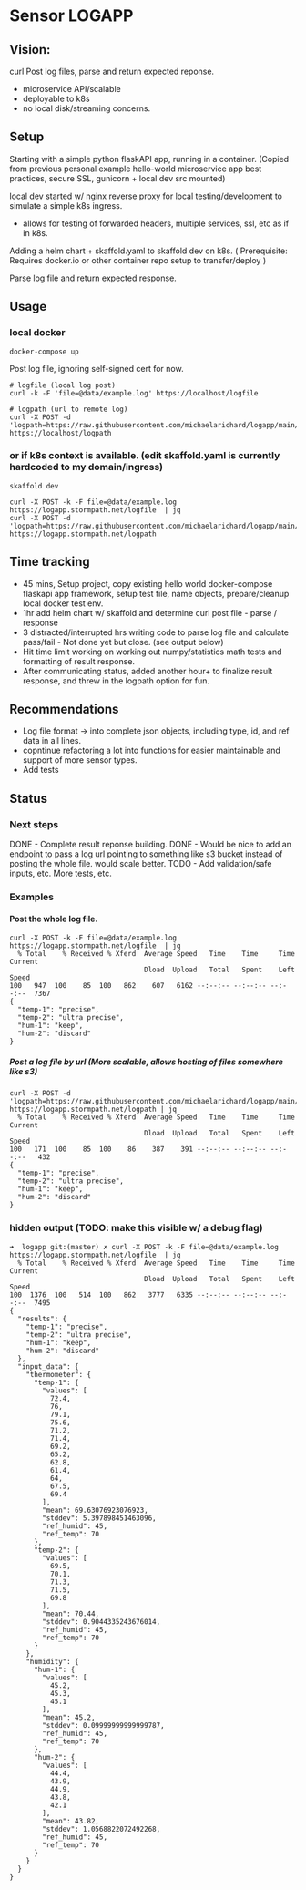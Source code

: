 # Sensor LOGAPP

## Vision:
curl Post log files, parse and return expected reponse.  
- microservice API/scalable
- deployable to k8s
- no local disk/streaming concerns.

## Setup

Starting with a simple python flaskAPI app, running in a container. 
(Copied from previous personal example hello-world microservice app best practices, secure SSL, gunicorn + local dev src mounted)

local dev started w/ nginx reverse proxy for local testing/development to simulate a simple k8s ingress.
- allows for testing of forwarded headers, multiple services, ssl, etc as if in k8s. 

Adding a helm chart + skaffold.yaml to skaffold dev on k8s.  ( Prerequisite: Requires docker.io or other container repo setup to transfer/deploy )

Parse log file and return expected response. 

## Usage

### local docker
```
docker-compose up

```

Post log file, ignoring self-signed cert for now.
```
# logfile (local log post)
curl -k -F 'file=@data/example.log' https://localhost/logfile

# logpath (url to remote log)
curl -X POST -d 'logpath=https://raw.githubusercontent.com/michaelarichard/logapp/main/data/example.log' https://localhost/logpath
```


### or if k8s context is available. (edit skaffold.yaml is currently hardcoded to my domain/ingress)
```
skaffold dev
```
```
curl -X POST -k -F file=@data/example.log https://logapp.stormpath.net/logfile  | jq
curl -X POST -d 'logpath=https://raw.githubusercontent.com/michaelarichard/logapp/main/data/example.log' https://logapp.stormpath.net/logpath
```

## Time tracking
 - 45 mins, Setup project, copy existing hello world docker-compose flaskapi app framework, setup test file, name objects, prepare/cleanup local docker test env.
 - 1hr add helm chart w/ skaffold and determine curl post file - parse / response
 - 3 distracted/interrupted hrs writing code to parse log file and calculate pass/fail - Not done yet but close. (see output below)
 - Hit time limit working on working out numpy/statistics math tests and formatting of result response.
 - After communicating status, added another hour+ to finalize result response, and threw in the logpath option for fun. 

## Recommendations
- Log file format -> into complete json objects,  including type, id, and ref data in all lines. 
- copntinue refactoring a lot into functions for easier maintainable and support of more sensor types. 
- Add tests


## Status

### Next steps
DONE - Complete result reponse building.
DONE - Would be nice to add an endpoint to pass a log url pointing to something like s3 bucket instead of posting the whole file. would scale better.
TODO - Add validation/safe inputs, etc. More tests, etc. 

### Examples

#### Post the whole log file. 
```
curl -X POST -k -F file=@data/example.log https://logapp.stormpath.net/logfile  | jq                                                      
  % Total    % Received % Xferd  Average Speed   Time    Time     Time  Current
                                 Dload  Upload   Total   Spent    Left  Speed
100   947  100    85  100   862    607   6162 --:--:-- --:--:-- --:--:--  7367
{
  "temp-1": "precise",
  "temp-2": "ultra precise",
  "hum-1": "keep",
  "hum-2": "discard"
}
```
##### Post a log file by url (More scalable, allows hosting of files somewhere like s3)
```
curl -X POST -d 'logpath=https://raw.githubusercontent.com/michaelarichard/logapp/main/data/example.log' https://logapp.stormpath.net/logpath | jq
  % Total    % Received % Xferd  Average Speed   Time    Time     Time  Current
                                 Dload  Upload   Total   Spent    Left  Speed
100   171  100    85  100    86    387    391 --:--:-- --:--:-- --:--:--   432
{
  "temp-1": "precise",
  "temp-2": "ultra precise",
  "hum-1": "keep",
  "hum-2": "discard"
}
```
### hidden output (TODO: make this visible w/ a debug flag)
```
➜  logapp git:(master) ✗ curl -X POST -k -F file=@data/example.log https://logapp.stormpath.net/logfile  | jq
  % Total    % Received % Xferd  Average Speed   Time    Time     Time  Current
                                 Dload  Upload   Total   Spent    Left  Speed
100  1376  100   514  100   862   3777   6335 --:--:-- --:--:-- --:--:--  7495
{
  "results": {
    "temp-1": "precise",
    "temp-2": "ultra precise",
    "hum-1": "keep",
    "hum-2": "discard"
  },
  "input_data": {
    "thermometer": {
      "temp-1": {
        "values": [
          72.4,
          76,
          79.1,
          75.6,
          71.2,
          71.4,
          69.2,
          65.2,
          62.8,
          61.4,
          64,
          67.5,
          69.4
        ],
        "mean": 69.63076923076923,
        "stddev": 5.397898451463096,
        "ref_humid": 45,
        "ref_temp": 70
      },
      "temp-2": {
        "values": [
          69.5,
          70.1,
          71.3,
          71.5,
          69.8
        ],
        "mean": 70.44,
        "stddev": 0.9044335243676014,
        "ref_humid": 45,
        "ref_temp": 70
      }
    },
    "humidity": {
      "hum-1": {
        "values": [
          45.2,
          45.3,
          45.1
        ],
        "mean": 45.2,
        "stddev": 0.09999999999999787,
        "ref_humid": 45,
        "ref_temp": 70
      },
      "hum-2": {
        "values": [
          44.4,
          43.9,
          44.9,
          43.8,
          42.1
        ],
        "mean": 43.82,
        "stddev": 1.0568822072492268,
        "ref_humid": 45,
        "ref_temp": 70
      }
    }
  }
}
```